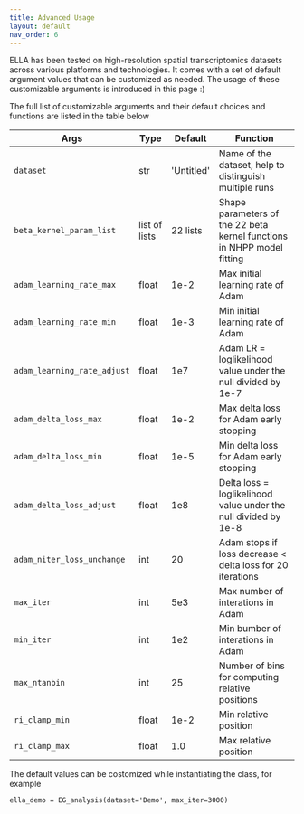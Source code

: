 ```yaml
---
title: Advanced Usage
layout: default
nav_order: 6
---
```


ELLA has been tested on high-resolution spatial transcriptomics datasets across various platforms and technologies. It comes with a set of default argument values that can be customized as needed. The usage of these customizable arguments is introduced in this page :)

The full list of customizable arguments and their default choices and functions are listed in the table below

| Args | Type | Default | Function |
|------|------|---------|----------|
| `dataset` | str | 'Untitled' | Name of the dataset, help to distinguish multiple runs |
| `beta_kernel_param_list` | list of lists | 22 lists | Shape parameters of the 22 beta kernel functions in NHPP model fitting |
| `adam_learning_rate_max` | float | 1e-2 | Max initial learning rate of Adam |
| `adam_learning_rate_min` | float | 1e-3 | Min initial learning rate of Adam |
| `adam_learning_rate_adjust` | float | 1e7 | Adam LR = loglikelihood value under the null divided by 1e-7 |
| `adam_delta_loss_max` | float | 1e-2 | Max delta loss for Adam early stopping |
| `adam_delta_loss_min` | float | 1e-5 | Min delta loss for Adam early stopping |
| `adam_delta_loss_adjust` | float | 1e8 | Delta loss = loglikelihood value under the null divided by 1e-8 |
| `adam_niter_loss_unchange` | int | 20 | Adam stops if loss decrease < delta loss for 20 iterations |
| `max_iter` | int | 5e3 | Max number of interations in Adam |
| `min_iter` | int | 1e2 | Min bumber of interations in Adam |
| `max_ntanbin` | int | 25 | Number of bins for computing relative positions |
| `ri_clamp_min` | float | 1e-2 | Min relative position |
| `ri_clamp_max` | float | 1.0 | Max relative position |

The default values can be costomized while instantiating the class, for example
```
ella_demo = EG_analysis(dataset='Demo', max_iter=3000)
```



